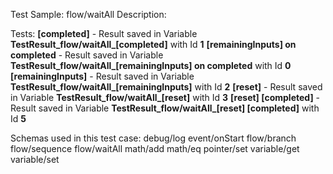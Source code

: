 Test Sample: flow/waitAll
Description: 

Tests:
	**[completed]** - Result saved in Variable **TestResult_flow/waitAll_[completed]** with Id **1**
	**[remainingInputs] on completed** - Result saved in Variable **TestResult_flow/waitAll_[remainingInputs] on completed** with Id **0**
	**[remainingInputs]** - Result saved in Variable **TestResult_flow/waitAll_[remainingInputs]** with Id **2**
	**[reset]** - Result saved in Variable **TestResult_flow/waitAll_[reset]** with Id **3**
	**[reset] [completed]** - Result saved in Variable **TestResult_flow/waitAll_[reset] [completed]** with Id **5**

Schemas used in this test case:
	debug/log
	event/onStart
	flow/branch
	flow/sequence
	flow/waitAll
	math/add
	math/eq
	pointer/set
	variable/get
	variable/set

